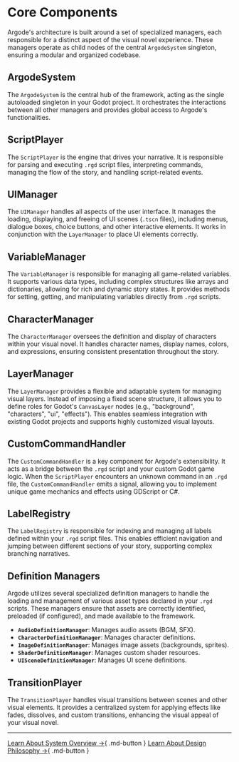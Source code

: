 # Core Components

Argode's architecture is built around a set of specialized managers, each responsible for a distinct aspect of the visual novel experience. These managers operate as child nodes of the central `ArgodeSystem` singleton, ensuring a modular and organized codebase.

## ArgodeSystem

The `ArgodeSystem` is the central hub of the framework, acting as the single autoloaded singleton in your Godot project. It orchestrates the interactions between all other managers and provides global access to Argode's functionalities.

## ScriptPlayer

The `ScriptPlayer` is the engine that drives your narrative. It is responsible for parsing and executing `.rgd` script files, interpreting commands, managing the flow of the story, and handling script-related events.

## UIManager

The `UIManager` handles all aspects of the user interface. It manages the loading, displaying, and freeing of UI scenes (`.tscn` files), including menus, dialogue boxes, choice buttons, and other interactive elements. It works in conjunction with the `LayerManager` to place UI elements correctly.

## VariableManager

The `VariableManager` is responsible for managing all game-related variables. It supports various data types, including complex structures like arrays and dictionaries, allowing for rich and dynamic story states. It provides methods for setting, getting, and manipulating variables directly from `.rgd` scripts.

## CharacterManager

The `CharacterManager` oversees the definition and display of characters within your visual novel. It handles character names, display names, colors, and expressions, ensuring consistent presentation throughout the story.

## LayerManager

The `LayerManager` provides a flexible and adaptable system for managing visual layers. Instead of imposing a fixed scene structure, it allows you to define roles for Godot's `CanvasLayer` nodes (e.g., "background", "characters", "ui", "effects"). This enables seamless integration with existing Godot projects and supports highly customized visual layouts.

## CustomCommandHandler

The `CustomCommandHandler` is a key component for Argode's extensibility. It acts as a bridge between the `.rgd` script and your custom Godot game logic. When the `ScriptPlayer` encounters an unknown command in an `.rgd` file, the `CustomCommandHandler` emits a signal, allowing you to implement unique game mechanics and effects using GDScript or C#.

## LabelRegistry

The `LabelRegistry` is responsible for indexing and managing all labels defined within your `.rgd` script files. This enables efficient navigation and jumping between different sections of your story, supporting complex branching narratives.

## Definition Managers

Argode utilizes several specialized definition managers to handle the loading and management of various asset types declared in your `.rgd` scripts. These managers ensure that assets are correctly identified, preloaded (if configured), and made available to the framework.

*   **`AudioDefinitionManager`**: Manages audio assets (BGM, SFX).
*   **`CharacterDefinitionManager`**: Manages character definitions.
*   **`ImageDefinitionManager`**: Manages image assets (backgrounds, sprites).
*   **`ShaderDefinitionManager`**: Manages custom shader resources.
*   **`UISceneDefinitionManager`**: Manages UI scene definitions.

## TransitionPlayer

The `TransitionPlayer` handles visual transitions between scenes and other visual elements. It provides a centralized system for applying effects like fades, dissolves, and custom transitions, enhancing the visual appeal of your visual novel.

---

[Learn About System Overview →](system-overview.md){ .md-button }
[Learn About Design Philosophy →](design-philosophy.md){ .md-button }